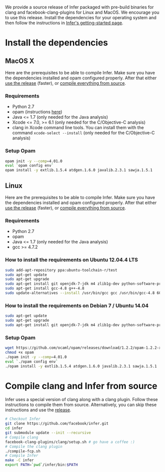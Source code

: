 
We provide a source release of Infer packaged with pre-build binaries for clang and facebook-clang-plugins for Linux and MacOS. We encourage you to use this release.
Install the dependencies for your operating system and then follow the instructions
in [Infer's getting-started page](http://fbinfer.com/docs/getting-started.html).


# Install the dependencies

## MacOS X

Here are the prerequisites to be able to compile Infer. Make sure you have
the dependencies installed and opam configured properly. After that either
[use the release](http://fbinfer.com/docs/getting-started.html) (faster), or [compile everything from source](#compile-clang-and-infer-from-source).

### Requirements

- Python 2.7
- opam (instructions [here](https://opam.ocaml.org/doc/Install.html#OSX))
- Java <= 1.7 (only needed for the Java analysis)
- Xcode <= 7.0, >= 6.1 (only needed for the C/Objective-C analysis)
- clang in Xcode command line tools. You can install them with the command `xcode-select --install` (only needed for the C/Objective-C analysis)

### Setup Opam

```bash
opam init -y --comp=4.01.0
eval `opam config env`
opam install -y extlib.1.5.4 atdgen.1.6.0 javalib.2.3.1 sawja.1.5.1
```

## Linux
Here are the prerequisites to be able to compile Infer. Make sure you have
the dependencies installed and opam configured properly. After that either
[use the release](http://fbinfer.com/docs/getting-started.html) (faster), or [compile everything from source](#compile-clang-and-infer-from-source).

### Requirements

- Python 2.7
- opam
- Java <= 1.7 (only needed for the Java analysis)
- gcc >= 4.7.2

### How to install the requirements on Ubuntu 12.04.4 LTS

```bash
sudo add-apt-repository ppa:ubuntu-toolchain-r/test
sudo apt-get update
sudo apt-get upgrade
sudo apt-get install git openjdk-7-jdk m4 zlib1g-dev python-software-properties build-essential libgmp-dev libmpfr-dev libmpc-dev unzip
sudo apt-get install gcc-4.8 g++-4.8
sudo update-alternatives --install /usr/bin/gcc gcc /usr/bin/gcc-4.8 60 --slave /usr/bin/g++ g++ /usr/bin/g++-4.8
```

### How to install the requirements on Debian 7 / Ubuntu 14.04

```bash
sudo apt-get update
sudo apt-get upgrade
sudo apt-get install git openjdk-7-jdk m4 zlib1g-dev python-software-properties build-essential libgmp-dev libmpfr-dev libmpc-dev unzip
```

### Setup Opam

```bash
wget https://github.com/ocaml/opam/releases/download/1.2.2/opam-1.2.2-x86_64-Linux -O opam
chmod +x opam
./opam init -y --comp=4.01.0
eval `./opam config env`
./opam install -y extlib.1.5.4 atdgen.1.6.0 javalib.2.3.1 sawja.1.5.1
```

# Compile clang and Infer from source

Infer uses a special version of clang along with a clang plugin. Follow these instructions to compile them from source. Alternatively, you can skip these instructions and use the [release](http://fbinfer.com/docs/getting-started.html).


```bash
# Checkout Infer
git clone https://github.com/facebook/infer.git
cd infer
git submodule update --init --recursive
# Compile clang
facebook-clang-plugins/clang/setup.sh # go have a coffee :)
# Compile the clang plugin
./compile-fcp.sh
# Compile Infer
make -C infer
export PATH=`pwd`/infer/bin:$PATH
```
